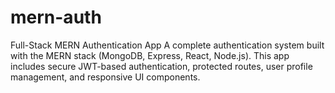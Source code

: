 # mern-auth
Full-Stack MERN Authentication App  A complete authentication system built with the MERN stack (MongoDB, Express, React, Node.js). This app includes secure JWT-based authentication, protected routes, user profile management, and responsive UI components.
